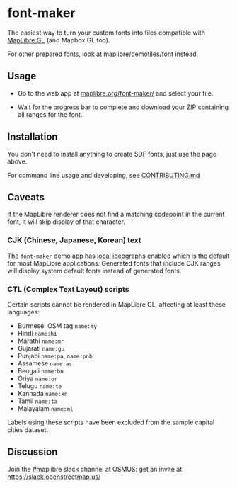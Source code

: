 # font-maker

The easiest way to turn your custom fonts into files compatible with [MapLibre GL](https://maplibre.org) (and Mapbox GL too).

For other prepared fonts, look at [maplibre/demotiles/font](https://github.com/maplibre/demotiles/tree/gh-pages/font) instead.

## Usage

* Go to the web app at [maplibre.org/font-maker/](https://maplibre.org/font-maker/) and select your file.

* Wait for the progress bar to complete and download your ZIP containing all ranges for the font. 

## Installation

You don't need to install anything to create SDF fonts, just use the page above. 

For command line usage and developing, see [CONTRIBUTING.md](CONTRIBUTING.md)

## Caveats

If the MapLibre renderer does not find a matching codepoint in the current font, it will skip display of that character.

### CJK (Chinese, Japanese, Korean) text

The `font-maker` demo app has [local ideographs](https://maplibre.org/maplibre-gl-js-docs/example/local-ideographs/) enabled which is the default for most MapLibre applications. Generated fonts that include CJK ranges will display system default fonts instead of generated fonts.

### CTL (Complex Text Layout) scripts

Certain scripts cannot be rendered in MapLibre GL, affecting at least these languages:

* Burmese: OSM tag `name:my`
* Hindi `name:hi`
* Marathi `name:mr`
* Gujarati `name:gu`
* Punjabi `name:pa`, `name:pnb`
* Assamese `name:as`
* Bengali `name:bn`
* Oriya `name:or`
* Telugu `name:te`
* Kannada `name:kn`
* Tamil `name:ta`
* Malayalam `name:ml`

Labels using these scripts have been excluded from the sample capital cities dataset.

## Discussion

Join the #maplibre slack channel at OSMUS: get an invite at https://slack.openstreetmap.us/
